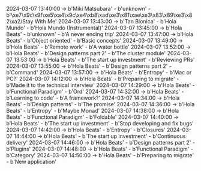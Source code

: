 2024-03-07 13:40:00 -> b'Miki Matsubara' - b'unknown' - b'\xe7\x9c\x9f\xe5\xa4\x9c\xe4\xb8\xad\xe3\x81\xae\xe3\x83\x89\xe3\x82\xa2/Stay With Me'
2024-03-07 13:43:00 -> b'Tan Bionica' - b'Hola Mundo' - b'Hola Mundo (Instrumental)'
2024-03-07 13:45:00 -> b'Hola Beats' - b'unknown' - b'A never ending trip'
2024-03-07 13:47:00 -> b'Hola Beats' - b'Object oriented' - b'Basic concepts'
2024-03-07 13:49:00 -> b'Hola Beats' - b'Remote work' - b'A water bottle'
2024-03-07 13:52:00 -> b'Hola Beats' - b'Design patterns part 2' - b'The cluster module'
2024-03-07 13:53:00 -> b'Hola Beats' - b'The start up investment' - b'Reviewing PRs'
2024-03-07 13:55:00 -> b'Hola Beats' - b'Design patterns part 2' - b'Command'
2024-03-07 13:57:00 -> b'Hola Beats' - b'Entropy' - b'Mac or PC?'
2024-03-07 14:12:00 -> b'Hola Beats' - b'Preparing to migrate' - b'Made it to the technical interview'
2024-03-07 14:29:00 -> b'Hola Beats' - b'Functional Paradigm' - b'Ord'
2024-03-07 14:32:00 -> b'Hola Beats' - b'Learning to code' - b'A framework?'
2024-03-07 14:34:00 -> b'Hola Beats' - b'Design patterns' - b'The promise'
2024-03-07 14:36:00 -> b'Hola Beats' - b'Entropy' - b'Maybe Monad'
2024-03-07 14:38:00 -> b'Hola Beats' - b'Functional Paradigm' - b'Foldable'
2024-03-07 14:40:00 -> b'Hola Beats' - b'The start up investment' - b'Stop developing and fix bugs'
2024-03-07 14:42:00 -> b'Hola Beats' - b'Entropy' - b'Closures'
2024-03-07 14:44:00 -> b'Hola Beats' - b'The start up investment' - b'Continuous delivery'
2024-03-07 14:46:00 -> b'Hola Beats' - b'Design patterns part 2' - b'Plugins'
2024-03-07 14:48:00 -> b'Hola Beats' - b'Functional Paradigm' - b'Category'
2024-03-07 14:50:00 -> b'Hola Beats' - b'Preparing to migrate' - b'New application'
